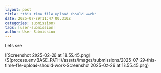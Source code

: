 ```yaml
---
layout: post
title: "this time file upload should work"
date: 2025-07-29T11:47:00.310Z
categories: submissions
tags: [user-submission]
author: User Submission
---
```


Lets see


![Screenshot 2025-02-26 at 18.55.45.png]($(process.env.BASE_PATH)/assets/images/submissions/2025-07-29-this-time-file-upload-should-work-Screenshot 2025-02-26 at 18.55.45.png)

